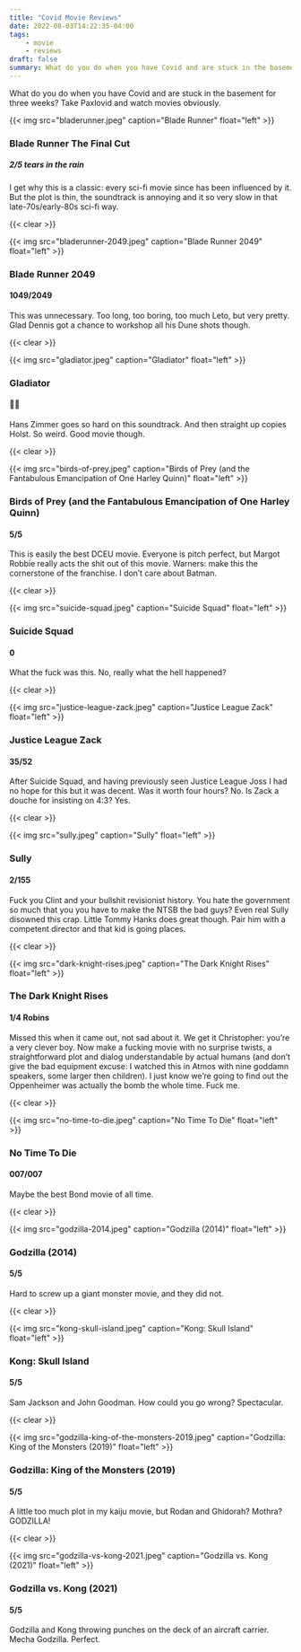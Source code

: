 ```yaml
---
title: "Covid Movie Reviews"
date: 2022-08-03T14:22:35-04:00
tags:
    - movie
    - reviews
draft: false
summary: What do you do when you have Covid and are stuck in the basement for three weeks? Take Paxlovid and watch movies obviously. 
---
```


What do you do when you have Covid and are stuck in the basement for three weeks? Take Paxlovid and watch movies obviously. 

{{< img src="bladerunner.jpeg" caption="Blade Runner" float="left" >}}
### Blade Runner The Final Cut
##### 2/5 tears in the rain
I get why this is a classic: every sci-fi movie since has been influenced by it. But the plot is thin, the soundtrack is annoying and it so very slow in that late-70s/early-80s sci-fi way. 

{{< clear >}}

{{< img src="bladerunner-2049.jpeg" caption="Blade Runner 2049" float="left" >}}
### Blade Runner 2049
#### 1049/2049
This was unnecessary. Too long, too boring, too much Leto, but very pretty. Glad Dennis got a chance to workshop all his Dune shots though. 

{{< clear >}}

{{< img src="gladiator.jpeg" caption="Gladiator" float="left" >}}
### Gladiator 
#### 👍🏻 
Hans Zimmer goes so hard on this soundtrack. And then straight up copies Holst. So weird. Good movie though. 

{{< clear >}}

{{< img src="birds-of-prey.jpeg" caption="Birds of Prey (and the Fantabulous Emancipation of One Harley Quinn)" float="left" >}}
### Birds of Prey (and the Fantabulous Emancipation of One Harley Quinn)
#### 5/5
This is easily the best DCEU movie. Everyone is pitch perfect, but Margot Robbie really acts the shit out of this movie. Warners: make this the cornerstone of the franchise. I don’t care about Batman. 

{{< clear >}}

{{< img src="suicide-squad.jpeg" caption="Suicide Squad" float="left" >}}
### Suicide Squad
#### 0 
What the fuck was this. No, really what the hell happened?

{{< clear >}}

{{< img src="justice-league-zack.jpeg" caption="Justice League Zack" float="left" >}}
### Justice League Zack
#### 35/52
After Suicide Squad, and having previously seen Justice League Joss I had no hope for this but it was decent. Was it worth four hours? No. Is Zack a douche for insisting on 4:3? Yes.

{{< clear >}}

{{< img src="sully.jpeg" caption="Sully" float="left" >}}
### Sully
#### 2/155
Fuck you Clint and your bullshit revisionist history. You hate the government so much that you you have to make the NTSB the bad guys? Even real Sully disowned this crap. Little Tommy Hanks does great though. Pair him with a competent director and that kid is going places. 

{{< clear >}}

{{< img src="dark-knight-rises.jpeg" caption="The Dark Knight Rises" float="left" >}}
### The Dark Knight Rises
#### 1/4 Robins
Missed this when it came out, not sad about it. We get it Christopher: you’re a very clever boy. Now make a fucking movie with no surprise twists, a straightforward plot and dialog understandable by actual humans (and don’t give the bad equipment excuse: I watched this in Atmos with nine goddamn speakers, some larger then children). I just know we’re going to find out the Oppenheimer was actually the bomb the whole time. Fuck me. 

{{< clear >}}

{{< img src="no-time-to-die.jpeg" caption="No Time To Die" float="left" >}}
### No Time To Die
#### 007/007
Maybe the best Bond movie of all time. 

{{< clear >}}

{{< img src="godzilla-2014.jpeg" caption="Godzilla (2014)" float="left" >}}
### Godzilla (2014)
#### 5/5
Hard to screw up a giant monster movie, and they did not. 

{{< clear >}}

{{< img src="kong-skull-island.jpeg" caption="Kong: Skull Island" float="left" >}}
### Kong: Skull Island
#### 5/5
Sam Jackson and John Goodman. How could you go wrong? Spectacular. 

{{< clear >}}

{{< img src="godzilla-king-of-the-monsters-2019.jpeg" caption="Godzilla: King of the Monsters (2019)" float="left" >}}
### Godzilla: King of the Monsters (2019)
#### 5/5
A little too much plot in my kaiju movie, but Rodan and Ghidorah? Mothra? GODZILLA!

{{< clear >}}

{{< img src="godzilla-vs-kong-2021.jpeg" caption="Godzilla vs. Kong (2021)" float="left" >}}
### Godzilla vs. Kong (2021)
#### 5/5
Godzilla and Kong throwing punches on the deck of an aircraft carrier. Mecha Godzilla. Perfect. 
